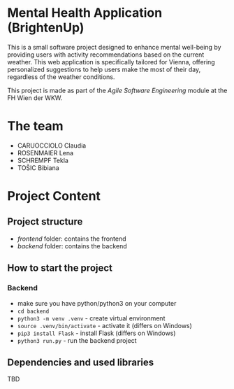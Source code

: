 # Mental Health Application (BrightenUp)

This is a small software project designed to enhance mental well-being by providing users with activity recommendations based on the current weather. This web application is specifically tailored for Vienna, offering personalized suggestions to help users make the most of their day, regardless of the weather conditions.

This project is made as part of the _Agile Software Engineering_ module at the FH Wien der WKW.

# The team

- CARUOCCIOLO Claudia
- ROSENMAIER Lena
- SCHREMPF Tekla
- TOŠIC Bibiana

# Project Content

## Project structure

- _frontend_ folder: contains the frontend
- _backend_ folder: contains the backend

## How to start the project

### Backend

- make sure you have python/python3 on your computer
- `cd backend`
- `python3 -m venv .venv` - create virtual environment
- `source .venv/bin/activate` - activate it (differs on Windows)
- `pip3 install Flask` - install Flask (differs on Windows)
- `python3 run.py` - run the backend project

## Dependencies and used libraries

TBD
